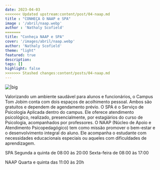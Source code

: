 ```yaml
---
date: 2023-04-03
<<<<<<< Updated upstream:content/post/04-naap.md
title : "CONHEÇA O NAAP e SPA"
image : '/abril/naap.webp'
author : 'Nathaly Scofield'
=======
title: "Conheça NAAP e SPA"
cover: '/images/abril/naap.webp'
author: 'Nathaly Scofield'
theme: "light"
featured: true
description: 
tags: []
highlight: false
>>>>>>> Stashed changes:content/posts/04-naap.md
---
```

![|big](/images/abril/naap.webp)

Valorizando um ambiente saudável para alunos e funcionários, o Campus Tom Jobim conta com dois espaços de acolhimento pessoal. Ambos são gratuitos e dependem de agendamento prévio.
O SPA é o Serviço de Psicologia Aplicada dentro do campus. Ele oferece atendimento psicológico, realizado, presencialmente, por estagiários do curso de Psicologia, acompanhados por professores.
O NAAP (Núcleo de Apoio e Atendimento Psicopedagógico) tem como missão promover o bem-estar e o
desenvolvimento integral do aluno. Ele acompanha o estudante com necessidades educacionais especiais ou aqueles com dificuldades de
aprendizagem.

SPA
Segunda a quinta de 08:00 às 20:00
Sexta-feira de 08:00 às 17:00

NAAP 
Quarta e quinta das 11:00 às 20h
